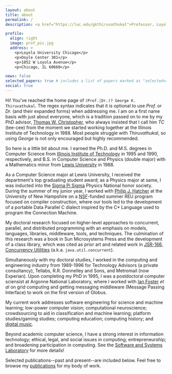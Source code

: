 ```yaml
---
layout: about
title: about
permalink: /
description: <a href="https://luc.edu/gkthiruvathukal">Professor, Loyola University Chicago</a> and <a href="https://www.alcf.anl.gov/about/people/george-k-thiruvathukal">Visiting Researcher, Argonne National Laboratory</a>

profile:
  align: right
  image: prof_pic.jpg
  address: >
    <p>Loyola University Chicago</p>
    <p>Doyle Center 301</p>
    <p>1052 W Loyola Avenue</p>
    <p>Chicago, IL 60660</p>

news: false
selected_papers: true # includes a list of papers marked as "selected={true}"
social: true
---
```


Hi! You've reached the home page of `(Prof.|Dr.)? George K. Thiruvathukal`.
The regex syntax indicates that it is optional to use *Prof.* or *Dr.* (and their expanded forms) when addressing me.
I am on a first name basis with just about everyone, which is a tradition passed on to me by my PhD advisor, [Thomas W. Christopher](https://tools-of-computing.com), who always insisted that I call him *TC* (tee-cee) from the moment we started working together at the Illinois Institute of Technology in 1988.
Most people struggle with *Thiruvathukal*, so using *George* is not only encouraged but highly recommended.

So here is a little bit about me.
I earned the Ph.D. and M.S. degrees in Computer Science from [Illinois Institute of Technology](https://iit.edu) in 1995 and 1990, respectively, and B.S. in Computer Science and Physics (double major) with a Mathematics minor from [Lewis University](https://lewisu.edu) in 1988.

As a Computer Science major at Lewis University, I received the department's top graduating student award; 
as a Physics major at same, I was inducted into the [Sigma Pi Sigma](https://www.sigmapisigma.org/) Physics National honor society.
During the summer of my junior year, I worked with [Philip J. Hatcher](https://www.cs.unh.edu/~pjh/)  at the University of New Hampshire on a [NSF](https://nsf.gov)-funded summer REU program focused on compiler construction, where our tools led to the development of a portable Data Parallel C dialect inspired by the C\* Language used to program the Connection Machine.

My doctoral research focused on higher-level approaches to concurrent, parallel, and distributed programming with an emphasis on models, languages, libraries, middleware, tools, and techniques.
The culmination of this research was a book in Sun Microsystems Press and the development of a class library, which was cited as prior art and related work in [JSR-166, Concurrency Utilities](https://www.jcp.org/en/jsr/detail?id=166) (a.k.a. `java.util.concurrent`).

Simultaneously with my doctoral studies, I worked in the computing and engineering industry from 1989-1996 for Technology Advisors (a private consultancy), Tellabs, R.R. Donnelley and Sons, and Metromail (now Experian).
Upon completing my PhD in 1995, I was a postdoctoral computer sciensist at Argonne National Laboratory, where I worked with [Ian Foster](https://www.anl.gov/profile/ian-t-foster) *et al* on grid computing and getting messaging middleware (Message Passing Interface) to work on the first version of Globus.

My current work addresses software engineering for science and machine learning; low-power computer vision; computational neuroscience; crowdsourcing to aid in classification and machine learning; platform studies/gaming studies; computing education; computing history; and [digital music](https://lute.luc.edu).

Beyond academic computer science, I have a strong interest in information technology; ethical, legal, and social issues in computing; entrepreneurship; and broadening participation in computing. See the [Software and Systems Laboratory](https://ssl.cs.luc.edu) for more details!

Selected publications--past and present--are included below. Feel free to browse my [publications](/publications/) for my body of work.
